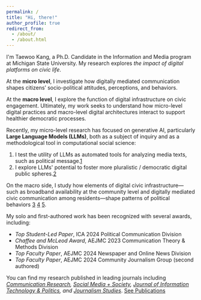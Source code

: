 ```yaml
---
permalink: /
title: "Hi, there!"
author_profile: true
redirect_from: 
  - /about/
  - /about.html
---
```


I'm Taewoo Kang, a Ph.D. Candidate in the Information and Media program at Michigan State University. 
My research explores *the impact of digital platforms on civic life*. 

At the **micro level**, I investigate how digitally mediated communication shapes citizens’ socio-political attitudes, perceptions, and behaviors. 

At the **macro level**, I explore the function of digital infrastructure on civic engagement. Ultimately, my work seeks to understand how micro-level digital practices and macro-level digital architectures interact to support healthier democratic processes.

Recently, my micro-level research has focused on generative AI, particularly **Large Language Models (LLMs)**, both as a subject of inquiry and as a methodological tool in computational social science:

1. I test the utility of LLMs as automated tools for analyzing media texts, such as political message.[1](
https://doi.org/10.48550/arXiv.2502.00903)
2. I explore LLMs' potential to foster more pluralistic / democratic digital public spheres.[2](https://cristianvaccari.com/2024/10/03/program-of-the-10th-conference-of-the-international-journal-of-press-politics-university-of-edinburgh-17-18-october-2024/)

On the macro side, I study how elements of digital civic infrastructure—such as broadband availability at the community level and digitally mediated civic communication among residents—shape patterns of political behaviors [3](https://doi.org/10.1177/00936502241311943) [4](https://doi.org/10.1080/19331681.2025.2511051) [5](https://doi.org/10.1177/20563051251315255).

My solo and first-authored work has been recognized with several awards, including:

- *Top Student-Led Paper*, ICA 2024 Political Communication Division
- *Chaffee and McLeod Award*, AEJMC 2023 Communication Theory & Methods Division
- *Top Faculty Paper*, AEJMC 2024 Newspaper and Online News Division
- *Top Faculty Paper*, AEJMC 2024 Community Journalism Group (second authored)

You can find my research published in leading journals including *[Communication Research](https://doi.org/10.1177/00936502241311943), [Social Media + Society](https://doi.org/10.1177/20563051251315255), [Journal of Information Technology & Politics](https://doi.org/10.1080/19331681.2025.2511051), and [Journalism Studies](https://doi.org/10.1080/1461670X.2023.2246075)*. [See Publications](https://kteen2k.github.io/taewookang/publications/)
